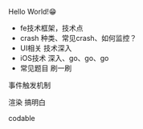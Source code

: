 Hello World!😁

- fe技术框架，技术点
- crash 种类、常见crash、如何监控？
- UI相关 技术深入
- iOS技术 深入、go、go、go
- 常见题目 刷一刷

事件触发机制

渲染 搞明白


codable